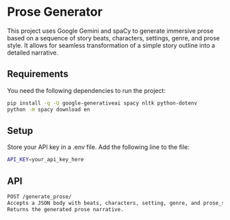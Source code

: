 # Prose Generator

This project uses Google Gemini and spaCy to generate immersive prose based on a sequence of story beats, characters, settings, genre, and prose style. It allows for seamless transformation of a simple story outline into a detailed narrative.

## Requirements

You need the following dependencies to run the project:

```bash
pip install -q -U google-generativeai spacy nltk python-dotenv
python -m spacy download en
```

## Setup

Store your API key in a .env file. Add the following line to the file:

```bash
API_KEY=your_api_key_here
```

## API

```bash
POST /generate_prose/
Accepts a JSON body with beats, characters, setting, genre, and prose_style.
Returns the generated prose narrative.
```
